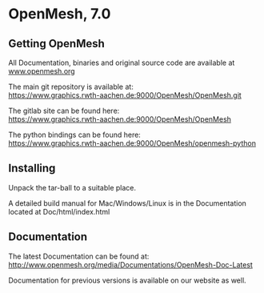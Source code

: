 # OpenMesh, 7.0


## Getting OpenMesh
All Documentation, binaries and original source code are available at www.openmesh.org  

The main git repository is available at:  
https://www.graphics.rwth-aachen.de:9000/OpenMesh/OpenMesh.git  

The gitlab site can be found here:  
https://www.graphics.rwth-aachen.de:9000/OpenMesh/OpenMesh  

The python bindings can be found here:    
https://www.graphics.rwth-aachen.de:9000/OpenMesh/openmesh-python

## Installing
Unpack the tar-ball to a suitable place.  


A detailed build manual for Mac/Windows/Linux is in the Documentation   
located at Doc/html/index.html   

## Documentation

The latest Documentation can be found at:  
http://www.openmesh.org/media/Documentations/OpenMesh-Doc-Latest  

Documentation for previous versions is available on our website as well.  
